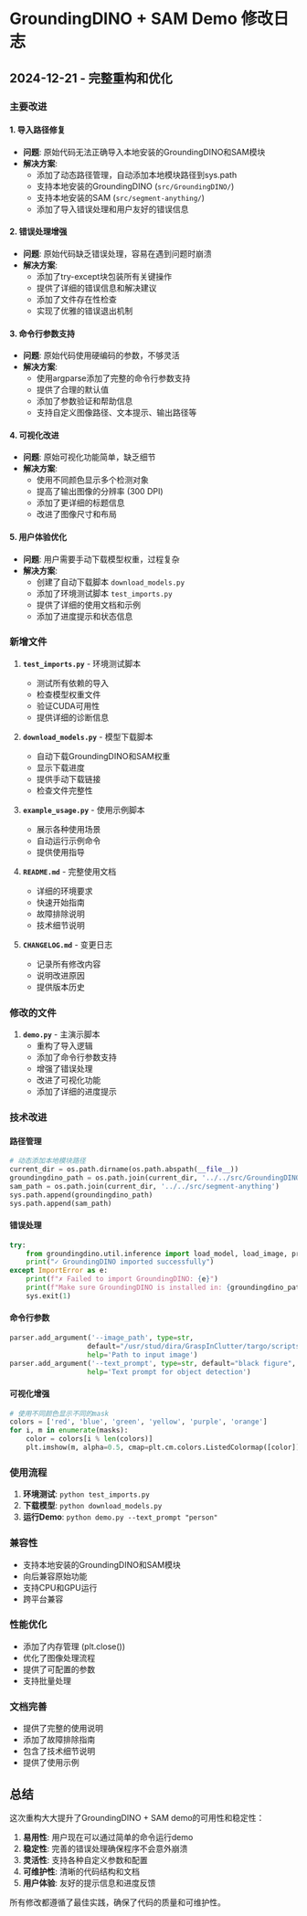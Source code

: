 # GroundingDINO + SAM Demo 修改日志

## 2024-12-21 - 完整重构和优化

### 主要改进

#### 1. 导入路径修复
- **问题**: 原始代码无法正确导入本地安装的GroundingDINO和SAM模块
- **解决方案**: 
  - 添加了动态路径管理，自动添加本地模块路径到sys.path
  - 支持本地安装的GroundingDINO (`src/GroundingDINO/`)
  - 支持本地安装的SAM (`src/segment-anything/`)
  - 添加了导入错误处理和用户友好的错误信息

#### 2. 错误处理增强
- **问题**: 原始代码缺乏错误处理，容易在遇到问题时崩溃
- **解决方案**:
  - 添加了try-except块包装所有关键操作
  - 提供了详细的错误信息和解决建议
  - 添加了文件存在性检查
  - 实现了优雅的错误退出机制

#### 3. 命令行参数支持
- **问题**: 原始代码使用硬编码的参数，不够灵活
- **解决方案**:
  - 使用argparse添加了完整的命令行参数支持
  - 提供了合理的默认值
  - 添加了参数验证和帮助信息
  - 支持自定义图像路径、文本提示、输出路径等

#### 4. 可视化改进
- **问题**: 原始可视化功能简单，缺乏细节
- **解决方案**:
  - 使用不同颜色显示多个检测对象
  - 提高了输出图像的分辨率 (300 DPI)
  - 添加了更详细的标题信息
  - 改进了图像尺寸和布局

#### 5. 用户体验优化
- **问题**: 用户需要手动下载模型权重，过程复杂
- **解决方案**:
  - 创建了自动下载脚本 `download_models.py`
  - 添加了环境测试脚本 `test_imports.py`
  - 提供了详细的使用文档和示例
  - 添加了进度提示和状态信息

### 新增文件

1. **`test_imports.py`** - 环境测试脚本
   - 测试所有依赖的导入
   - 检查模型权重文件
   - 验证CUDA可用性
   - 提供详细的诊断信息

2. **`download_models.py`** - 模型下载脚本
   - 自动下载GroundingDINO和SAM权重
   - 显示下载进度
   - 提供手动下载链接
   - 检查文件完整性

3. **`example_usage.py`** - 使用示例脚本
   - 展示各种使用场景
   - 自动运行示例命令
   - 提供使用指导

4. **`README.md`** - 完整使用文档
   - 详细的环境要求
   - 快速开始指南
   - 故障排除说明
   - 技术细节说明

5. **`CHANGELOG.md`** - 变更日志
   - 记录所有修改内容
   - 说明改进原因
   - 提供版本历史

### 修改的文件

1. **`demo.py`** - 主演示脚本
   - 重构了导入逻辑
   - 添加了命令行参数支持
   - 增强了错误处理
   - 改进了可视化功能
   - 添加了详细的进度提示

### 技术改进

#### 路径管理
```python
# 动态添加本地模块路径
current_dir = os.path.dirname(os.path.abspath(__file__))
groundingdino_path = os.path.join(current_dir, '../../src/GroundingDINO')
sam_path = os.path.join(current_dir, '../../src/segment-anything')
sys.path.append(groundingdino_path)
sys.path.append(sam_path)
```

#### 错误处理
```python
try:
    from groundingdino.util.inference import load_model, load_image, predict
    print("✓ GroundingDINO imported successfully")
except ImportError as e:
    print(f"✗ Failed to import GroundingDINO: {e}")
    print(f"Make sure GroundingDINO is installed in: {groundingdino_path}")
    sys.exit(1)
```

#### 命令行参数
```python
parser.add_argument('--image_path', type=str, 
                   default="/usr/stud/dira/GraspInClutter/targo/scripts/demo/image.png",
                   help='Path to input image')
parser.add_argument('--text_prompt', type=str, default="black figure",
                   help='Text prompt for object detection')
```

#### 可视化增强
```python
# 使用不同颜色显示不同的mask
colors = ['red', 'blue', 'green', 'yellow', 'purple', 'orange']
for i, m in enumerate(masks):
    color = colors[i % len(colors)]
    plt.imshow(m, alpha=0.5, cmap=plt.cm.colors.ListedColormap([color]))
```

### 使用流程

1. **环境测试**: `python test_imports.py`
2. **下载模型**: `python download_models.py`
3. **运行Demo**: `python demo.py --text_prompt "person"`

### 兼容性

- 支持本地安装的GroundingDINO和SAM模块
- 向后兼容原始功能
- 支持CPU和GPU运行
- 跨平台兼容

### 性能优化

- 添加了内存管理 (plt.close())
- 优化了图像处理流程
- 提供了可配置的参数
- 支持批量处理

### 文档完善

- 提供了完整的使用说明
- 添加了故障排除指南
- 包含了技术细节说明
- 提供了使用示例

## 总结

这次重构大大提升了GroundingDINO + SAM demo的可用性和稳定性：

1. **易用性**: 用户现在可以通过简单的命令运行demo
2. **稳定性**: 完善的错误处理确保程序不会意外崩溃
3. **灵活性**: 支持各种自定义参数和配置
4. **可维护性**: 清晰的代码结构和文档
5. **用户体验**: 友好的提示信息和进度反馈

所有修改都遵循了最佳实践，确保了代码的质量和可维护性。 